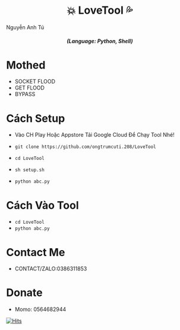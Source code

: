 <h1 align="center">💥 LoveTool 💦</h1>  Nguyễn Anh Tú </3 ( Coder By VDH )
<em><h5 align="center">(Language: Python, Shell)</h5></em>


# Mothed

* SOCKET FLOOD
* GET FLOOD
* BYPASS

# Cách Setup

* Vào CH Play Hoặc Appstore Tải Google Cloud Để Chạy Tool Nhé!

* ```git clone https://github.com/ongtrumcuti.208/LoveTool```
* ```cd LoveTool```
* ```sh setup.sh```
* ```python abc.py```

# Cách Vào Tool

* ```cd LoveTool```
* ```python abc.py```

# Contact Me 
* CONTACT/ZALO:0386311853

# Donate 
* Momo: 0564682944 <br>


[![Hits](https://hits.seeyoufarm.com/api/count/incr/badge.svg?url=https://github.com/ViDucHung206/LoveToolhit-counter&count_bg=%230BD4FF&title_bg=%23525050&icon=github.svg&icon_color=%23000000&title=Views&edge_flat=true)](https://hits.seeyoufarm.com)



